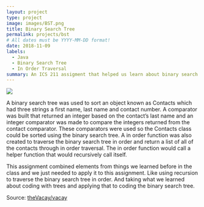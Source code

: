 ```yaml
---
layout: project
type: project
image: images/BST.png
title: Binary Search Tree
permalink: projects/bst
# All dates must be YYYY-MM-DD format!
date: 2018-11-09
labels:
  - Java
  - Binary Search Tree
  - In Order Traversal 
summary: An ICS 211 assigment that helped us learn about binary search trees and the different ways to traverse them. We had to create a binary search tree of Contacts and have a function traverse the tree in order. 
---
```


<img class="ui medium right floated rounded image" src="../images/vacay-home-page.png">

A binary search tree was used to sort an object known as Contacts which had three strings a first name, last name and contact number. A comparator was built that returned an integer based on the contact’s last name and an integer comparator was made to compare the integers returned from the contact comparator. These comparators were used so the Contacts class could be sorted using the binary search tree. A in order function  was also created to traverse the binary search tree in order and return a list of all of the contacts through in order traversal. The in order function would call a helper function that would recursively call itself.

This assignment combined elements from things we learned before in the class and we just needed to apply it to this assignment. Like using recursion to traverse the binary search tree in order. And taking what we learned about coding with trees and applying that to coding the binary search tree. 

 
Source: <a href="https://github.com/theVacay/vacay"><i class="large github icon"></i>theVacay/vacay</a>
